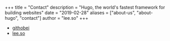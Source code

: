 +++
title = "Contact"
description = "Hugo, the world's fastest framework for building websites"
date = "2019-02-28"
aliases = ["about-us", "about-hugo", "contact"]
author = "lee.so"
+++

- [githobei](hub.com/nanxiattps://github.com/nanxiaobei)
- [lee.so](https://lee.so)
